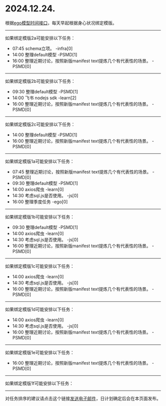# 2024.12.24.

根据[ego模型时间接口](https://gitee.com/hyg/blog/blob/master/timeflow.md)，每天早起根据身心状况绑定模版。

---
如果绑定模版2a可能安排以下任务：

- 07:45	schema立项。 -infra[0]
- 14:00	整理default模型 -PSMD[1]
- 16:00	整理近期讨论，按照新版manifest text提炼几个有代表性的场景。 -PSMD[0]

---
如果绑定模版2b可能安排以下任务：

- 09:30	整理default模型 -PSMD[1]
- 14:00	飞书 nodejs sdk -learn[2]
- 16:00	整理近期讨论，按照新版manifest text提炼几个有代表性的场景。 -PSMD[0]

---
如果绑定模版2c可能安排以下任务：

- 14:00	整理default模型 -PSMD[1]
- 16:00	整理近期讨论，按照新版manifest text提炼几个有代表性的场景。 -PSMD[0]

---
如果绑定模版1a可能安排以下任务：

- 07:45	整理近期讨论，按照新版manifest text提炼几个有代表性的场景。 -PSMD[0]
- 09:30	整理default模型 -PSMD[1]
- 14:00	axios爬虫 -learn[0]
- 14:30	考虑sql.js是否使用。 -js[0]
- 16:00	整理季度任务 -ego[0]

---
如果绑定模版1b可能安排以下任务：

- 09:30	整理default模型 -PSMD[1]
- 14:00	axios爬虫 -learn[0]
- 14:30	考虑sql.js是否使用。 -js[0]
- 16:00	整理近期讨论，按照新版manifest text提炼几个有代表性的场景。 -PSMD[0]

---
如果绑定模版1c可能安排以下任务：

- 14:00	axios爬虫 -learn[0]
- 14:30	考虑sql.js是否使用。 -js[0]
- 16:00	整理近期讨论，按照新版manifest text提炼几个有代表性的场景。 -PSMD[0]

---
如果绑定模版1d可能安排以下任务：

- 14:00	axios爬虫 -learn[0]
- 14:30	考虑sql.js是否使用。 -js[0]
- 16:00	整理近期讨论，按照新版manifest text提炼几个有代表性的场景。 -PSMD[0]

---
如果绑定模版1e可能安排以下任务：

- 16:00	整理近期讨论，按照新版manifest text提炼几个有代表性的场景。 -PSMD[0]

---
如果绑定模版1f可能安排以下任务：


---
对任务排序的建议请点击这个链接<a href="mailto:huangyg@mars22.com?subject=关于2024.12.24.任务排序的建议&body=date: 2024.12.24.%0D%0Afile: ../../blog/release/time/d.20241224.md%0D%0A---请勿修改邮件主题及以上内容---%0D%0A">发送电子邮件</a>，日计划确定后会在本页面发布。